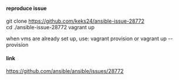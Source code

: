 #### reproduce issue
git clone https://github.com/keks24/ansible-issue-28772<br>
cd ./ansible-issue-28772
vagrant up

when vms are already set up, use:
vagrant provision
or
vagrant up --provision

#### link
https://github.com/ansible/ansible/issues/28772
